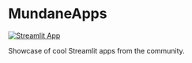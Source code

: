 # MundaneApps
[![Streamlit App](https://img.shields.io/badge/Streamlit-Parade-red)](https://share.streamlit.io/napoles-uach/mundaneapps/main/st_parade.py)

Showcase of cool Streamlit apps from the community.
